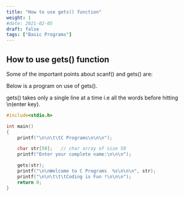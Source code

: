 ```yaml
---
title: "How to use gets() function"
weight: 1
#date: 2021-02-05
draft: false
tags: ["Basic Programs"]
---
```


## How to use gets() function

Some of the important points about scanf() and gets() are:

Below is a program on use of gets().

gets() takes only a single line at a time i.e all the words before hitting \n(enter key).

```c
#include<stdio.h>

int main()
{
    printf("\n\n\t\tC Programs\n\n\n");

    char str[50];   // char array of size 50
    printf("Enter your complete name:\n\n\n");

    gets(str);
    printf("\n\nWelcome to C Programs  %s\n\n\n", str);
    printf("\n\n\t\t\tCoding is Fun !\n\n\n");
    return 0;
}
```
